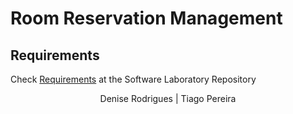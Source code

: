﻿# Room Reservation Management

## **Requirements**
Check [Requirements](https://github.com/isel-leic-ls/1920-2-common/wiki) at the Software Laboratory Repository

<p align="center">
Denise Rodrigues | Tiago Pereira
</p>

 

 

 
